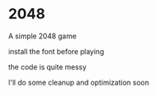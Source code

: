 # 2048
A simple 2048 game

install the font before playing

the code is quite messy

I'll do some cleanup and optimization soon
